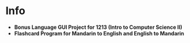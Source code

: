 # Info
- **Bonus Language GUI Project for 1213 (Intro to Computer Science II)**
- **Flashcard Program for Mandarin to English and English to Mandarin**
